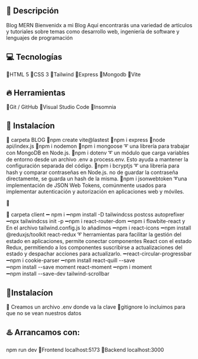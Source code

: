 
## 🌈  Descripción
Blog MERN
Bienvenidx a mi Blog
Aquí encontrarás una variedad de artículos y tutoriales sobre temas como desarrollo web, 
ingeniería de software y lenguajes de programación


## 💻 Tecnologías 
🔹HTML 5
🔹CSS 3
🔹Tailwind
🔹Express
🔹Mongodb
🔹Vite

## 🔥 Herramientas
🔹Git / GitHub
🔹Visual Studio Code
🔹Insomnia

## 🚀 Instalacíon
🔸  carpeta BLOG
🔹npm create vite@lastest
🔹npm i express
🔹node api/index.js
🔹npm i nodemon
🔹npm i mongoose ➰ una librería para trabajar con MongoDB en Node.js. 
🔹npm i dotenv ➰ un módulo que carga variables de entorno desde un 
    archivo .env a process.env. Esto ayuda a mantener la configuración separada del código.
🔹npm i bcryptjs ➰ una librería para hash y comparar contraseñas en Node.js.
    no de guardar la contraseña directamente, se guarda un hash de la misma. 
🔹npm i jsonwebtoken ➰una implementación de JSON Web Tokens, comúnmente usados para implementar 
    autenticación y autorización en aplicaciones web y móviles.
 
🔹


🔸  carpeta client
  ➖ npm i
  ➖npm install -D tailwindcss postcss autoprefixer
  ➖npx tailwindcss init -p
  ➖npm i react-router-dom
  ➖npm i flowbite-react y En el archivo tailwind.config.js lo añadimos
  ➖npm i react-icons
  ➖npm install @reduxjs/toolkit react-redux ➰ herramientas para facilitar la gestión del estado en aplicaciones,
      permite conectar componentes React con el estado Redux, permitiendo a los componentes suscribirse a 
      actualizaciones del estado y despachar acciones para actualizarlo. 
  ➖react-circular-progressbar  
  ➖npm i  cookie-parser 
  ➖npm install react-quill --save    
  ➖npm install --save moment react-moment 
  ➖npm i moment   
  ➖npm install --save-dev tailwind-scrollbar 


## 🚨Instalacíon
🔹 Creamos un archivo .env donde va la clave
🔹gitignore lo incluimos para que no se vean nuestros datos 

  
## ♨️ Arrancamos con:

 npm run  dev 
🔹Frontend  localhost:5173
🔹Backend localhost:3000